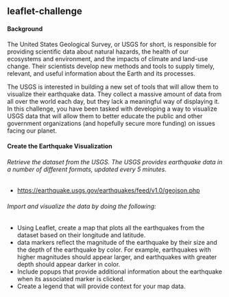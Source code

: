 ## leaflet-challenge

#### Background
The United States Geological Survey, or USGS for short, is responsible for providing scientific data about natural hazards, the health of our ecosystems and environment, and the impacts of climate and land-use change. Their scientists develop new methods and tools to supply timely, relevant, and useful information about the Earth and its processes.

The USGS is interested in building a new set of tools that will allow them to visualize their earthquake data. They collect a massive amount of data from all over the world each day, but they lack a meaningful way of displaying it. In this challenge, you have been tasked with developing a way to visualize USGS data that will allow them to better educate the public and other government organizations (and hopefully secure more funding) on issues facing our planet.

#### Create the Earthquake Visualization

###### Retrieve the dataset from the USGS. The USGS provides earthquake data in a number of different formats, updated every 5 minutes. 
- https://earthquake.usgs.gov/earthquakes/feed/v1.0/geojson.php
###### Import and visualize the data by doing the following:
- Using Leaflet, create a map that plots all the earthquakes from the dataset based on their longitude and latitude.
- data markers reflect the magnitude of the earthquake by their size and the depth of the earthquake by color. For example, earthquakes with higher magnitudes should appear larger, and earthquakes with greater depth should appear darker in color.
- Include popups that provide additional information about the earthquake when its associated marker is clicked.
- Create a legend that will provide context for your map data.
